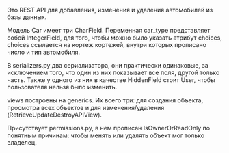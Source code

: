 Это REST API для добавления, изменения и удаления автомобилей из базы данных.

Модель Car имеет три CharField. Переменная car_type представляет собой IntegerField, для того, чтобы можно было указать атрибут choices, choices ссылается на кортеж кортежей, внутри которых прописано число и тип автомобиля.

В serializers.py два сериализатора, они практически одинаковые, за исключением того, что один из них показывает все поля, другой только часть. Также у одного из них в качестве HiddenField стоит User, чтобы пользователя нельзя было изменить.

views построены на generics. Их всего три: для создания объекта, просмотра всех объектов и для изменения/удаления (RetrieveUpdateDestroyAPIView).

Присутствует permissions.py, в нем прописан IsOwnerOrReadOnly по понятным причинам: чтобы менять или удалять объект мог только владелец.
